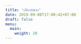 ```yaml
---
title: 'เกี่ยวกับเรา'
date: 2019-09-08T17:00:42+07:00
draft: false
menu:
  main:
    weight: 20
---
```


